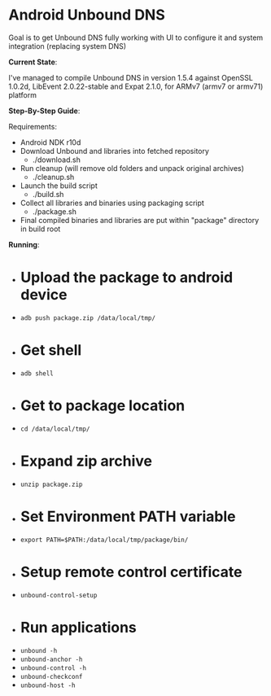 # Android Unbound DNS

Goal is to get Unbound DNS fully working with UI to configure it and system integration (replacing system DNS)


**Current State**:  

I've managed to compile Unbound DNS in version 1.5.4 against OpenSSL 1.0.2d, LibEvent 2.0.22-stable and Expat 2.1.0, for ARMv7 (armv7 or armv71) platform


**Step-By-Step Guide**:  

Requirements:

  - Android NDK r10d
  - Download Unbound and libraries into fetched repository
    - ./download.sh
  - Run cleanup (will remove old folders and unpack original archives)
    - ./cleanup.sh
  - Launch the build script
    - ./build.sh
  - Collect all libraries and binaries using packaging script
    - ./package.sh
  - Final compiled binaries and libraries are put within "package" directory in build root

**Running**:  

  - # Upload the package to android device
  - `adb push package.zip /data/local/tmp/`
  - # Get shell
  - `adb shell`
  - # Get to package location
  - `cd /data/local/tmp/`
  - # Expand zip archive
  - `unzip package.zip`
  - # Set Environment PATH variable
  - `export PATH=$PATH:/data/local/tmp/package/bin/`
  - # Setup remote control certificate
  - `unbound-control-setup`
  - # Run applications
  - `unbound -h`
  - `unbound-anchor -h`
  - `unbound-control -h`
  - `unbound-checkconf`
  - `unbound-host -h`
